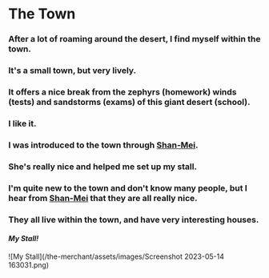 <head>
  <title>The Town</title>
</head>

# The Town  
### After a lot of roaming around the desert, I find myself within the town.  
### It's a small town, but very lively.  

### It offers a nice break from the zephyrs (homework) winds (tests) and sandstorms (exams) of this giant desert (school).  

### I like it.  

### I was introduced to the town through [Shan-Mei](https://shan-mei.github.io/shanmeis-notes/).  

### She's really nice and helped me set up my stall.  

### I'm quite new to the town and don't know many people, but I hear from [Shan-Mei](https://shan-mei.github.io/shanmeis-notes/) that they are all really nice.  

### They all live within the town, and have very interesting houses.  

#### *My Stall!*  
  
![My Stall](/the-merchant/assets/images/Screenshot 2023-05-14 163031.png)

